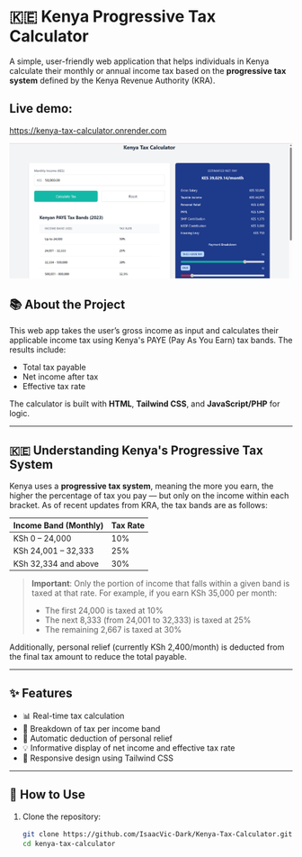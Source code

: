# 🇰🇪 Kenya Progressive Tax Calculator

A simple, user-friendly web application that helps individuals in Kenya calculate their monthly or annual income tax based on the **progressive tax system** defined by the Kenya Revenue Authority (KRA).

## Live demo:
https://kenya-tax-calculator.onrender.com

![Screenshot](assets/image.png)

## 📚 About the Project

This web app takes the user’s gross income as input and calculates their applicable income tax using Kenya's PAYE (Pay As You Earn) tax bands. The results include:
- Total tax payable
- Net income after tax
- Effective tax rate

The calculator is built with **HTML**, **Tailwind CSS**, and **JavaScript/PHP** for logic.

---

## 🇰🇪 Understanding Kenya's Progressive Tax System

Kenya uses a **progressive tax system**, meaning the more you earn, the higher the percentage of tax you pay — but only on the income within each bracket. As of recent updates from KRA, the tax bands are as follows:

| Income Band (Monthly)       | Tax Rate  |
|----------------------------|-----------|
| KSh 0 – 24,000             | 10%       |
| KSh 24,001 – 32,333        | 25%       |
| KSh 32,334 and above       | 30%       |

> **Important**: Only the portion of income that falls within a given band is taxed at that rate. For example, if you earn KSh 35,000 per month:
> - The first 24,000 is taxed at 10%
> - The next 8,333 (from 24,001 to 32,333) is taxed at 25%
> - The remaining 2,667 is taxed at 30%

Additionally, personal relief (currently KSh 2,400/month) is deducted from the final tax amount to reduce the total payable.

---

## ✨ Features

- 📊 Real-time tax calculation
- 🔢 Breakdown of tax per income band
- 🧮 Automatic deduction of personal relief
- 💡 Informative display of net income and effective tax rate
- 📱 Responsive design using Tailwind CSS

---

## 🚀 How to Use

1. Clone the repository:
   ```bash
   git clone https://github.com/IsaacVic-Dark/Kenya-Tax-Calculator.git
   cd kenya-tax-calculator

